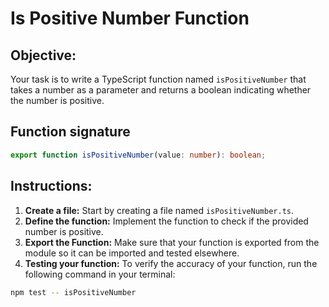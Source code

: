 # Is Positive Number Function

## Objective:

Your task is to write a TypeScript function named `isPositiveNumber` that takes a number as a parameter and returns a boolean indicating whether the number is positive.

## Function signature

```typescript
export function isPositiveNumber(value: number): boolean;
```

## Instructions:

1. **Create a file:** Start by creating a file named `isPositiveNumber.ts`.
2. **Define the function:** Implement the function to check if the provided number is positive.
3. **Export the Function:** Make sure that your function is exported from the module so it can be imported and tested elsewhere.
4. **Testing your function:** To verify the accuracy of your function, run the following command in your terminal:

```Bash
npm test -- isPositiveNumber
```
